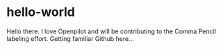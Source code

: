 # hello-world

Hello there. I love Openpilot and will be contributing to the Comma Pencil labeling effort. Getting familiar Github here...
